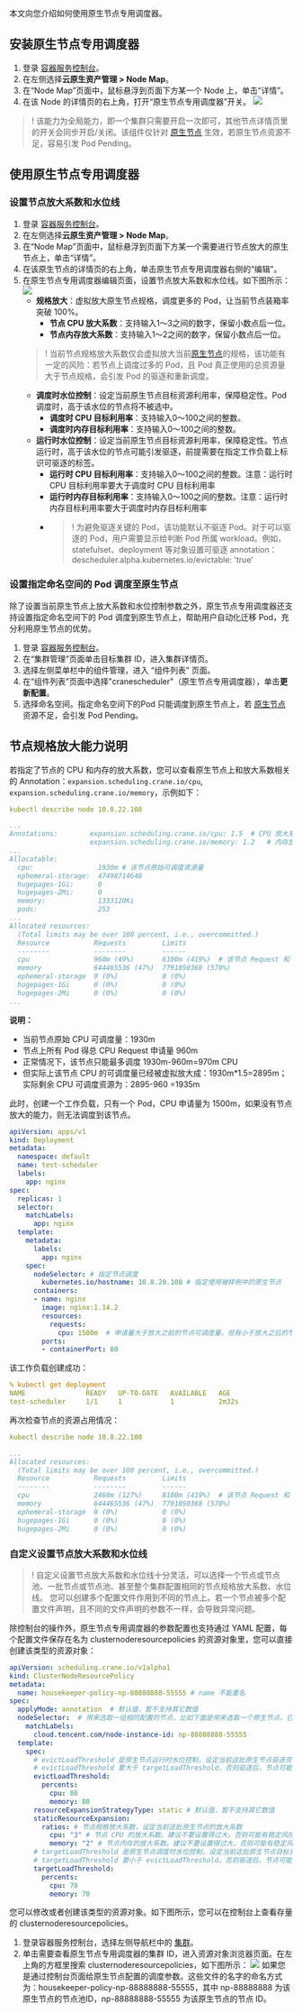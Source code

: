 

本文向您介绍如何使用原生节点专用调度器。

## 安装原生节点专用调度器
1. 登录 [容器服务控制台](https://console.cloud.tencent.com/tke2/cluster?rid=8)。
2. 在左侧选择**云原生资产管理 > Node Map**。
3. 在“Node Map”页面中，鼠标悬浮到页面下方某一个 Node 上，单击“详情”。
4. 在该 Node 的详情页的右上角，打开“原生节点专用调度器”开关。
![](https://qcloudimg.tencent-cloud.cn/raw/4ba513112b247e1714ad149d2bc92b5c.png)

>!  该能力为全局能力，即一个集群只需要开启一次即可，其他节点详情页里的开关会同步开启/关闭。该组件仅针对 [原生节点](https://cloud.tencent.com/document/product/457/78197) 生效，若原生节点资源不足，容易引发 Pod Pending。

## 使用原生节点专用调度器

### 设置节点放大系数和水位线

1. 登录 [容器服务控制台](https://console.cloud.tencent.com/tke2/cluster?rid=8)。
2. 在左侧选择**云原生资产管理 > Node Map**。
3. 在“Node Map”页面中，鼠标悬浮到页面下方某一个需要进行节点放大的原生节点上，单击“详情”。
4. 在该原生节点的详情页的右上角，单击原生节点专用调度器右侧的“编辑”。
5. 在原生节点专用调度器编辑页面，设置节点放大系数和水位线。如下图所示：
![](https://qcloudimg.tencent-cloud.cn/raw/e524a2924da3cb0bd4e95090e64071a0.png)
	- **规格放大**：虚拟放大原生节点规格，调度更多的 Pod，让当前节点装箱率突破 100%。
		- **节点 CPU 放大系数**：支持输入1～3之间的数字，保留小数点后一位。
		- **节点内存放大系数**：支持输入1～2之间的数字，保留小数点后一位。
	>! 当前节点规格放大系数仅会虚拟放大当前[原生节点](https://cloud.tencent.com/document/product/457/78197)的规格，该功能有一定的风险：若节点上调度过多的 Pod，且 Pod 真正使用的总资源量大于节点规格，会引发 Pod 的驱逐和重新调度。
	- **调度时水位控制**：设定当前原生节点目标资源利用率，保障稳定性。Pod 调度时，高于该水位的节点将不被选中。
		- **调度时 CPU 目标利用率**：支持输入0～100之间的整数。
		- **调度时内存目标利用率**：支持输入0～100之间的整数。
	- **运行时水位控制**：设定当前原生节点目标资源利用率，保障稳定性。节点运行时，高于该水位的节点可能引发驱逐，前提需要在指定工作负载上标识可驱逐的标签。
		- **运行时 CPU 目标利用率**：支持输入0～100之间的整数。注意：运行时 CPU 目标利用率要大于调度时 CPU 目标利用率
		- **运行时内存目标利用率**：支持输入0～100之间的整数。注意：运行时内存目标利用率要大于调度时内存目标利用率
		- >! 为避免驱逐关键的 Pod，该功能默认不驱逐 Pod。对于可以驱逐的 Pod，用户需要显示给判断 Pod 所属 workload。例如，statefulset、deployment 等对象设置可驱逐 annotation：descheduler.alpha.kubernetes.io/evictable: 'true'

### 设置指定命名空间的 Pod 调度至原生节点

除了设置当前原生节点上放大系数和水位控制参数之外，原生节点专用调度器还支持设置指定命名空间下的 Pod 调度到原生节点上，帮助用户自动化迁移 Pod，充分利用原生节点的优势。

1. 登录 [容器服务控制台](https://console.cloud.tencent.com/tke2/cluster?rid=8)。
2. 在“集群管理”页面单击目标集群 ID，进入集群详情页。
3. 选择左侧菜单栏中的组件管理，进入 “组件列表” 页面。
4. 在“组件列表”页面中选择"cranescheduler"（原生节点专用调度器），单击**更新配置**。
5. 选择命名空间。指定命名空间下的Pod 只能调度到原生节点上，若 [原生节点](https://cloud.tencent.com/document/product/457/78197) 资源不足，会引发 Pod Pending。


## 节点规格放大能力说明

若指定了节点的 CPU 和内存的放大系数，您可以查看原生节点上和放大系数相关的 Annotation：`expansion.scheduling.crane.io/cpu`, `expansion.scheduling.crane.io/memory`，示例如下：

```yaml
kubectl describe node 10.8.22.108

...
Annotations:        expansion.scheduling.crane.io/cpu: 1.5	# CPU 放大系数
                    expansion.scheduling.crane.io/memory: 1.2	# 内存放大系数
...
Allocatable:
  cpu:                1930m	# 该节点原始可调度资源量
  ephemeral-storage:  47498714648
  hugepages-1Gi:      0
  hugepages-2Mi:      0
  memory:             1333120Ki
  pods:               253
...
Allocated resources:
  (Total limits may be over 100 percent, i.e., overcommitted.)
  Resource           Requests         Limits
  --------           --------         ------
  cpu                960m (49%)       8100m (419%)	# 该节点 Request 和 Limit 占用量
  memory             644465536 (47%)  7791050368 (570%)
  ephemeral-storage  0 (0%)           0 (0%)
  hugepages-1Gi      0 (0%)           0 (0%)
  hugepages-2Mi      0 (0%)           0 (0%)
...
```

**说明：**
- 当前节点原始 CPU 可调度量：1930m
- 节点上所有 Pod 得总 CPU Request 申请量 960m
- 正常情况下，该节点只能最多调度 1930m-960m=970m CPU
- 但实际上该节点 CPU 的可调度量已经被虚拟放大成：1930m*1.5=2895m；实际剩余 CPU 可调度资源为：2895-960 =1935m

此时，创建一个工作负载，只有一个 Pod，CPU 申请量为 1500m，如果没有节点放大的能力，则无法调度到该节点。

```yaml
apiVersion: apps/v1
kind: Deployment
metadata:
  namespace: default
  name: test-scheduler
  labels:
    app: nginx
spec:
  replicas: 1
  selector:
    matchLabels:
      app: nginx
  template:
    metadata:
      labels:
        app: nginx
    spec:
      nodeSelector:	# 指定节点调度
        kubernetes.io/hostname: 10.8.20.108	# 指定使用被样例中的原生节点
      containers:
      - name: nginx
        image: nginx:1.14.2
        resources:
          requests:
            cpu: 1500m	# 申请量大于放大之前的节点可调度量，但有小于放大之后的节点可调度量
        ports:
        - containerPort: 80
```

该工作负载创建成功：

```yaml
% kubectl get deployment 
NAME               READY   UP-TO-DATE   AVAILABLE   AGE
test-scheduler     1/1     1            1           2m32s

```

再次检查节点的资源占用情况：

```yaml
kubectl describe node 10.8.22.108

...
Allocated resources:
  (Total limits may be over 100 percent, i.e., overcommitted.)
  Resource           Requests         Limits
  --------           --------         ------
  cpu                2460m (127%)     8100m (419%)	# 该节点 Request 和 Limit 占用量。可以看到，Request 总和超过了节点原始可调度量，节点规格放大成功。
  memory             644465536 (47%)  7791050368 (570%)
  ephemeral-storage  0 (0%)           0 (0%)
  hugepages-1Gi      0 (0%)           0 (0%)
  hugepages-2Mi      0 (0%)           0 (0%)
```

### 自定义设置节点放大系数和水位线

>!   自定义设置节点放大系数和水位线十分灵活，可以选择一个节点或节点池、一批节点或节点池、甚至整个集群配置相同的节点规格放大系数、水位线。
您可以创建多个配置文件作用到不同的节点上。若一个节点被多个配置文件声明，且不同的文件声明的参数不一样，会导致异常问题。

除控制台的操作外，原生节点专用调度器的参数配置也支持通过 YAML 配置，每个配置文件保存在名为 clusternoderesourcepolicies 的资源对象里，您可以直接创建该类型的资源对象：
```yaml
apiVersion: scheduling.crane.io/v1alpha1
kind: ClusterNodeResourcePolicy
metadata:
  name: housekeeper-policy-np-88888888-55555 # name 不能重名
spec:
  applyMode: annotation	 # 默认值，暂不支持其它数值
  nodeSelector:	 # 用来选取一组相同配置的节点，比如下面是用来选取一个原生节点，它的 ID 是 np-88888888-55555。也可以使用一批节点共有的标签，实现批量节点的选择。
    matchLabels:
      cloud.tencent.com/node-instance-id: np-88888888-55555
  template:
    spec:
      # evictLoadThreshold 是原生节点运行时水位控制，设定当前这批原生节点驱逐资源利用率，保障稳定性。Pod 在原生节点上运行时，高于该水位的原生节点可能发生驱逐。为避免驱逐关键的 Pod，该功能默认不驱逐 Pod。对于可以驱逐的 Pod，用户需要显示给判断 Pod 所属 workload。例如，statefulset、deployment 等对象设置可驱逐 annotation：descheduler.alpha.kubernetes.io/evictable: 'true'。
      # evictLoadThreshold 要大于 targetLoadThreshold，否则驱逐后，节点可能持续被调度新的 Pod 导致抖动
      evictLoadThreshold: 
        percents:
          cpu: 80
          memory: 80
      resourceExpansionStrategyType: static # 默认值，暂不支持其它数值
      staticResourceExpansion:
        ratios: # 节点规格放大系数，设定当前这批原生节点的放大系数
          cpu: "3" # 节点 CPU 的放大系数。建议不要设置得过大，否则可能有稳定风险，控制台限制最大数值为3
          memory: "2" # 节点内存的放大系数。建议不要设置得过大，否则可能有稳定风险，控制台限制最大数值为3
      # targetLoadThreshold 是原生节点调度时水位控制，设定当前这批原生节点目标资源利用率，保障稳定性。Pod 调度时，高于该水位的原生节点将不被选中。
      # targetLoadThreshold 要小于 evictLoadThreshold，否则驱逐后，节点可能持续被调度新的 Pod 导致抖动
      targetLoadThreshold: 
        percents:
          cpu: 70
          memory: 70
```


您可以修改或者创建该类型的资源对象。如下图所示，您可以在控制台上查看存量的 clusternoderesourcepolicies。
1. 登录容器服务控制台，选择左侧导航栏中的 [集群](https://console.cloud.tencent.com/tke2/cluster)。
2. 单击需要查看原生节点专用调度器的集群 ID，进入资源对象浏览器页面。在左上角的方框里搜索 clusternoderesourcepolicies，如下图所示：
![](https://qcloudimg.tencent-cloud.cn/raw/538730d8c561de5ff7fb5a5ece6a6889.png)
如果您是通过控制台页面给原生节点配置的调度参数。这些文件的名字的命名方式为：housekeeper-policy-np-88888888-55555，其中 np-88888888 为该原生节点的节点池ID，np-88888888-55555 为该原生节点的节点 ID。
